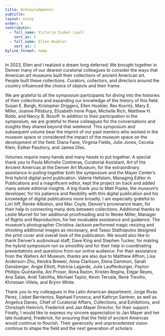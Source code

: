 ```yaml
---
title: Acknowledgments
subtitle: 
layout: essay
order: 8 
contributor:
  - full_name: Victoria Isabel Lyall
    sort_as: 1
  - full_name: Ellen Hoobler
    sort_as: 2
byline_format: name
---
```


In 2023, Ellen and I realized a dream long deferred: We brought together in Denver many of our dearest curatorial colleagues to consider the ways that American art museums built their collections of ancient American art. People built these collections. Curators, collectors, and directors around the country influenced the choice of objects and their frame.

We are grateful to all the symposium participants for diving into the histories of their collections and expanding our knowledge of the history of this field: Susan E. Bergh, Kristopher Driggers, Ellen Hoobler, Rex Koontz, Mary E. Miller, Joanne Pillsbury, Elizabeth Irene Pope, Michelle Rich, Matthew H. Robb, and Nancy B. Rosoff. In addition to their participation in the symposium, we are grateful to these colleagues for the conversations and insights they shared beyond that weekend. This symposium and subsequent volume bear the imprint of our past mentors who worked in the museum space or considered the impact of the museum space on the development of the field: Diana Fane, Virginia Fields, Julie Jones, Cecelia Klein, Esther Pasztory, and James Oles.

Volumes require many hands and many heads to put together. A special thank you to Paula Michelle Contreras, Curatorial Assistant, Art of the Ancient Americas at the Denver Art Museum, for the extraordinary assistance in pulling together both the symposium and the Mayer Center’s first hybrid digital-print publication. Valerie Hellstein, Managing Editor in Publications and a magnificent editor, kept the project on track and added many astute editorial insights. A big thank you to Matt Popke, the museum’s developer, for his patience and flexibility with this digital publication and his knowledge of digital publications more broadly. I am especially grateful to Lori Iliff, Renée Albiston, and Mac Coyle, Denver’s provenance team, for their help in connecting many dots between collections. Additional thanks to Leslie Murrell for her additional proofreading and to Renée Miller, Manager of Rights and Reproduction, for her invaluable assistance and guidance. The museum’s photographer Christina Jackson performed magic resizing and shooting additional images as necessary, and Tasso Stathopulos designed the print cover and overall look of the publication. We would also like to thank Denver’s audiovisual staff, Dave King and Stephen Tucker, for making the hybrid symposium run so smoothly and for their help in coordinating presentations and questions from our online audience. For their assistance from the Walters Art Museum, thanks are also due to Matthew Affron, Lisa Anderson-Zhu, Kendra Brewer, Anna Clarkson, Elena Dammon, Sarah Dansberger, Angie Elliott, Patricia Lagarde, Julie Lauffenburger, Payton Phillips-Quintanilla, Ani Proser, Rona Razon, Kristen Regina, Edgar Reyes, Ana Salas, Ariel Tabritha, Michael Taylor, Kevin Tervala, René Treviño, Khristaan Villela, and Brynn White.

Thank you to my colleagues in the Latin American department, Jorge Rivas Pérez, Lisbet Barrientos, Raphael Fonseca, and Kathryn Santner, as well as Angelica Daneo, Chief of Curatorial Affairs, Collections, and Exhibitions, and Christoph Heinrich, Frederick and Jan Mayer Director, for their support. Finally, I would like to express my sincere appreciation to Jan Mayer and her late husband, Frederick, for ensuring that the field of ancient Americas would continue to flourish. Their generosity and unprecedented vision continue to shape the field and the next generation of scholars.
